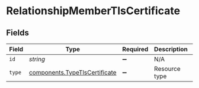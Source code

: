 # RelationshipMemberTlsCertificate


## Fields

| Field                                                                                 | Type                                                                                  | Required                                                                              | Description                                                                           | Example                                                                               |
| ------------------------------------------------------------------------------------- | ------------------------------------------------------------------------------------- | ------------------------------------------------------------------------------------- | ------------------------------------------------------------------------------------- | ------------------------------------------------------------------------------------- |
| `id`                                                                                  | *string*                                                                              | :heavy_minus_sign:                                                                    | N/A                                                                                   | cRTguUGZzb2W9Euo4moOr                                                                 |
| `type`                                                                                | [components.TypeTlsCertificate](../../../sdk/models/components/typetlscertificate.md) | :heavy_minus_sign:                                                                    | Resource type                                                                         |                                                                                       |
